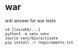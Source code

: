 # war
w4r
answer for war tests
```
cd [los/whk/...]
python3 -m venv venv
source venv/bin/activate
pip install -r requirements.txt
```